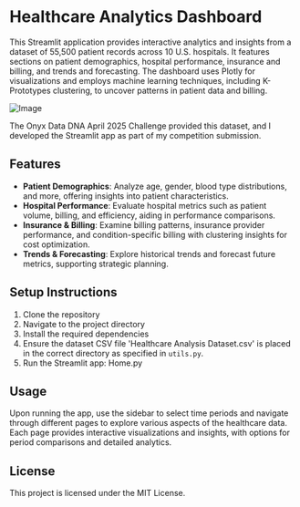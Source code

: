 # Healthcare Analytics Dashboard
This Streamlit application provides interactive analytics and insights from a dataset of 55,500 patient records across 10 U.S. hospitals. It features sections on patient demographics, hospital performance, insurance and billing, and trends and forecasting. The dashboard uses Plotly for visualizations and employs machine learning techniques, including K-Prototypes clustering, to uncover patterns in patient data and billing.

![Image](https://github.com/user-attachments/assets/833c9a50-c722-4cac-8295-4fa40ebcfa6b)

The Onyx Data DNA April 2025 Challenge provided this dataset, and I developed the Streamlit app as part of my competition submission.


## Features
- **Patient Demographics**: Analyze age, gender, blood type distributions, and more, offering insights into patient characteristics.
- **Hospital Performance**: Evaluate hospital metrics such as patient volume, billing, and efficiency, aiding in performance comparisons.
- **Insurance & Billing**: Examine billing patterns, insurance provider performance, and condition-specific billing with clustering insights for cost optimization.
- **Trends & Forecasting**: Explore historical trends and forecast future metrics, supporting strategic planning.


## Setup Instructions
1. Clone the repository
2. Navigate to the project directory
3. Install the required dependencies
4. Ensure the dataset CSV file 'Healthcare Analysis Dataset.csv' is placed in the correct directory as specified in `utils.py`.
5. Run the Streamlit app: Home.py

## Usage
Upon running the app, use the sidebar to select time periods and navigate through different pages to explore various aspects of the healthcare data. Each page provides interactive visualizations and insights, with options for period comparisons and detailed analytics.


## License
This project is licensed under the MIT License.


   
